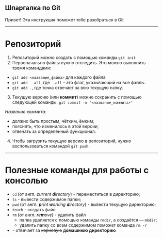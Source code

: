 ## Шпаргалка по Git

Привет! Эта инструкция поможет тебе разобраться в Git

---

# Репозиторий

1. Репозиторий можно создать с помощью команды `git init`
2. Первоначально файлы нужно отследить. Это можно выполнить тремя командами:
  - `git add <название_файла>` для каждого файла
  - `git add --all`, где `--all` - это флаг, указывающий на все файлы.
  - `git add .`, где точка отвечает за всю текущую папку.
3. Текущую версию (или **коммит**) можно сохранить с помощью следующей команды:
`git commit -m '<название_коммита>'`

_Название коммита_:
* должно быть простым, чётким, ёмким;
* пояснять, что изменилось в этой версии;
* отвечать за определённый функционал.

4. Чтобы загрузить текущую версию в репозиторий, нужно воспользоваться командой `git push`.

---

# Полезные команды для работы с консолью

* `cd` (от англ. _**c**urrent **d**irectory_) - переместиться в директорию;
* `ls` - вывести содержимое папки;
* `pwd` (от англ. _**p**rint **w**orking **d**irectory_) - вывести текущую директорию;
* `touch` - создать файл
* `rm` (от англ. _**r**e**m**ove_) - удалить файл
  - папка удаляется с помощью команды `rmdir`, а создаётся — `mkdir`;
  - удалить папку со всем содержимом поможет команда `rm -r`
* `~` отвечает за ~~корневую~~ **домашнюю директорию**
